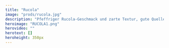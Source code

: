 ```yaml
---
title: "Rucola"
image: "prods/rucola.jpg"
description: "Pfeffriger Rucola-Geschmack und zarte Textur, gute Quelle für Protein und Antioxidantien, enthält Vitamin A, B, C und E und alle wichtigen Mineralien."
heroimage: "RUCOLA1.png"
herovideo: ""
herotext: []
heroheight: 350px
---
```

